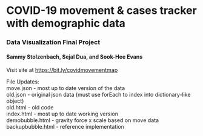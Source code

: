 # COVID-19 movement & cases tracker with demographic data

### Data Visualization Final Project
#### Sammy Stolzenbach, Sejal Dua, and Sook-Hee Evans

Visit site at https://bit.ly/covidmovementmap


File Updates:  
move.json - most up to date version of the data  
old.json - original json data (must use forEach to index into dictionary-like object)  
old.html - old code  
index.html - most up to date working version  
demobubble.html - gravity force x scale based on move data  
backupbubble.html - reference implementation  
